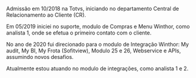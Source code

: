 Admissão em 10/2018 na Totvs, iniciando no departamento Central de Relacionamento ao Cliente (CR). 

Em 05/2019 iniciei no suporte, modulo de Compras e Menu Winthor, como analista 1, onde se efetua o primeiro contato com o cliente.

No ano de 2020 fui direcionado para o modulo de Integração Winthor: My audit, My BI, My Frota (Sofitview), Modulo 25 e 26, Webservice e APIs, assumindo novos desafios.

Atualmente estou atuando no modulo de integrações, como analista 1 e 2.

